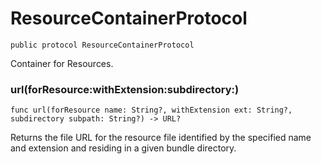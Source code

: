 # ResourceContainerProtocol
<pre class="highlight"><code><span class="kd">public</span> <span class="kd">protocol</span> <span class="kt">ResourceContainerProtocol</span></code></pre>

<p>Container for Resources.</p>

### url(forResource:withExtension:subdirectory:)
<pre class="highlight"><code><span class="kd">func</span> <span class="nf">url</span><span class="p">(</span><span class="n">forResource</span> <span class="nv">name</span><span class="p">:</span> <span class="kt">String</span><span class="p">?,</span> <span class="n">withExtension</span> <span class="nv">ext</span><span class="p">:</span> <span class="kt">String</span><span class="p">?,</span> <span class="n">subdirectory</span> <span class="nv">subpath</span><span class="p">:</span> <span class="kt">String</span><span class="p">?)</span> <span class="o">-&gt;</span> <span class="kt">URL</span><span class="p">?</span></code></pre>

<p>Returns the file URL for the resource file identified by the specified name and extension and residing in a given bundle directory.</p>


